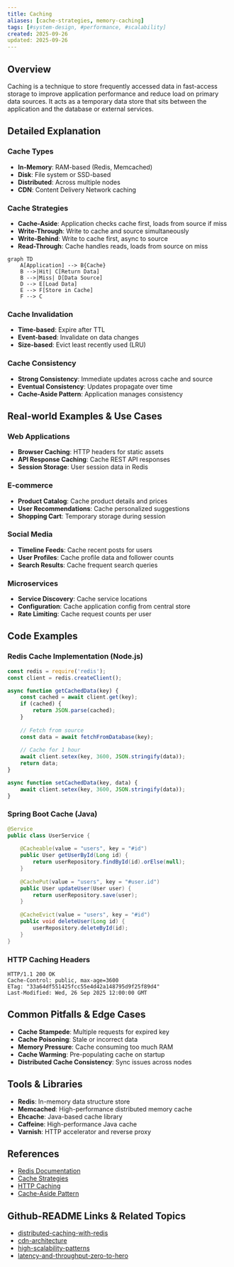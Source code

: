 ```yaml
---
title: Caching
aliases: [cache-strategies, memory-caching]
tags: [#system-design, #performance, #scalability]
created: 2025-09-26
updated: 2025-09-26
---
```


## Overview

Caching is a technique to store frequently accessed data in fast-access storage to improve application performance and reduce load on primary data sources. It acts as a temporary data store that sits between the application and the database or external services.

## Detailed Explanation

### Cache Types
- **In-Memory**: RAM-based (Redis, Memcached)
- **Disk**: File system or SSD-based
- **Distributed**: Across multiple nodes
- **CDN**: Content Delivery Network caching

### Cache Strategies
- **Cache-Aside**: Application checks cache first, loads from source if miss
- **Write-Through**: Write to cache and source simultaneously
- **Write-Behind**: Write to cache first, async to source
- **Read-Through**: Cache handles reads, loads from source on miss

```mermaid
graph TD
    A[Application] --> B{Cache}
    B -->|Hit| C[Return Data]
    B -->|Miss| D[Data Source]
    D --> E[Load Data]
    E --> F[Store in Cache]
    F --> C
```

### Cache Invalidation
- **Time-based**: Expire after TTL
- **Event-based**: Invalidate on data changes
- **Size-based**: Evict least recently used (LRU)

### Cache Consistency
- **Strong Consistency**: Immediate updates across cache and source
- **Eventual Consistency**: Updates propagate over time
- **Cache-Aside Pattern**: Application manages consistency

## Real-world Examples & Use Cases

### Web Applications
- **Browser Caching**: HTTP headers for static assets
- **API Response Caching**: Cache REST API responses
- **Session Storage**: User session data in Redis

### E-commerce
- **Product Catalog**: Cache product details and prices
- **User Recommendations**: Cache personalized suggestions
- **Shopping Cart**: Temporary storage during session

### Social Media
- **Timeline Feeds**: Cache recent posts for users
- **User Profiles**: Cache profile data and follower counts
- **Search Results**: Cache frequent search queries

### Microservices
- **Service Discovery**: Cache service locations
- **Configuration**: Cache application config from central store
- **Rate Limiting**: Cache request counts per user

## Code Examples

### Redis Cache Implementation (Node.js)
```javascript
const redis = require('redis');
const client = redis.createClient();

async function getCachedData(key) {
    const cached = await client.get(key);
    if (cached) {
        return JSON.parse(cached);
    }
    
    // Fetch from source
    const data = await fetchFromDatabase(key);
    
    // Cache for 1 hour
    await client.setex(key, 3600, JSON.stringify(data));
    return data;
}

async function setCachedData(key, data) {
    await client.setex(key, 3600, JSON.stringify(data));
}
```

### Spring Boot Cache (Java)
```java
@Service
public class UserService {
    
    @Cacheable(value = "users", key = "#id")
    public User getUserById(Long id) {
        return userRepository.findById(id).orElse(null);
    }
    
    @CachePut(value = "users", key = "#user.id")
    public User updateUser(User user) {
        return userRepository.save(user);
    }
    
    @CacheEvict(value = "users", key = "#id")
    public void deleteUser(Long id) {
        userRepository.deleteById(id);
    }
}
```

### HTTP Caching Headers
```http
HTTP/1.1 200 OK
Cache-Control: public, max-age=3600
ETag: "33a64df551425fcc55e4d42a148795d9f25f89d4"
Last-Modified: Wed, 26 Sep 2025 12:00:00 GMT
```

## Common Pitfalls & Edge Cases

- **Cache Stampede**: Multiple requests for expired key
- **Cache Poisoning**: Stale or incorrect data
- **Memory Pressure**: Cache consuming too much RAM
- **Cache Warming**: Pre-populating cache on startup
- **Distributed Cache Consistency**: Sync issues across nodes

## Tools & Libraries

- **Redis**: In-memory data structure store
- **Memcached**: High-performance distributed memory cache
- **Ehcache**: Java-based cache library
- **Caffeine**: High-performance Java cache
- **Varnish**: HTTP accelerator and reverse proxy

## References

- [Redis Documentation](https://redis.io/documentation)
- [Cache Strategies](https://aws.amazon.com/caching/)
- [HTTP Caching](https://developer.mozilla.org/en-US/docs/Web/HTTP/Caching)
- [Cache-Aside Pattern](https://docs.microsoft.com/en-us/azure/architecture/patterns/cache-aside)

## Github-README Links & Related Topics

- [distributed-caching-with-redis](../distributed-caching-with-redis/)
- [cdn-architecture](../cdn-architecture/)
- [high-scalability-patterns](../high-scalability-patterns/)
- [latency-and-throughput-zero-to-hero](../latency-and-throughput-zero-to-hero/)